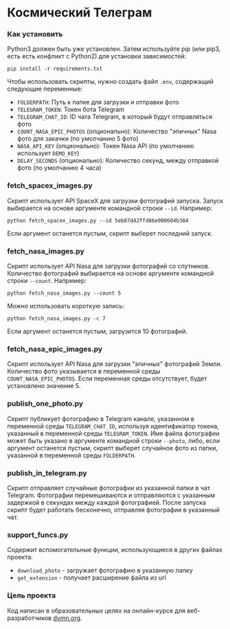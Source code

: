 # Космический Телеграм

### Как установить
Python3 должен быть уже установлен. Затем используйте pip (или pip3, есть есть конфликт с Python2) для установки зависимостей:

```
pip install -r requirements.txt
```

Чтобы использовать скрипты, нужно создать файл `.env`, содержащий следующие переменные:
- `FOLDERPATH`: Путь к папке для загрузки и отправки фото
- `TELEGRAM_TOKEN`: Токен бота Telegram
- `TELEGRAM_CHAT_ID`: ID чата Telegram, в который будут отправляться фото
- `COUNT_NASA_EPIC_PHOTOS` (опционально): Количество "эпичных" Nasa фото для закачки (по умолчанию 5 фото)
- `NASA_API_KEY` (опционально): Токен Nasa API (по умолчанию использует `DEMO_KEY`)
- `DELAY_SECONDS` (опционально): Количество секунд, между отправкой фото (по умолчанию 4 часа)

### fetch_spacex_images.py
Скрипт использует API SpaceX для загрузки фотографий запуска. Запуск выбирается на основе аргументе командной строки `--id`.
Например:
```
python fetch_spacex_images.py --id 5eb87d42ffd86e000604b384
```
Если аргумент останется пустым, скрипт выберет последний запуск.

### fetch_nasa_images.py
Скрипт использует API Nasa для загрузки фотографий со спутников. Количество фотографий выбирается на основе аргументе командной строки `--count`.
Например:
```
python fetch_nasa_images.py --count 5
```
Можно использовать короткую запись:
```
python fetch_nasa_images.py -c 7
```

Если аргумент останется пустым, загрузится 10 фотографий.

### fetch_nasa_epic_images.py
Скрипт использует API Nasa для загрузки "эпичных" фотографий Земли. Количество фото указывается в переменной среды `COUNT_NASA_EPIC_PHOTOS`. Если переменная среды отсутствует, будет установлено значение 5.

### publish_one_photo.py
Скрипт публикует фотографию в Telegram канале, указанном в переменной среды `TELEGRAM_CHAT_ID`, используя идентификатор токена, указанный в переменной среды `TELEGRAM_TOKEN`. Имя файла фотографии может быть указано в аргументе командной строки `--photo`, либо, если аргумент останется пустым, скрипт выберет случайное фото из папки, указанной в переменной среды `FOLDERPATH`.

### publish_in_telegram.py
Скрипт отправляет случайные фотографии из указанной папки в чат Telegram. Фотографии перемешиваются и отправляются с указанным задержкой в секундах между каждой фотографией.
После запуска скрипт будет работать бесконечно, отправляя фотографии в указанный чат.

### support_funcs.py
Содержит вспомогательные функции, использующиеся в других файлах проекта:
- `download_photo` - загружает фотографию в указанную папку
- `get_extension` - получает расширение файла из url 

### Цель проекта

Код написан в образовательных целях на онлайн-курсе для веб-разработчиков [dvmn.org](https://dvmn.org/).